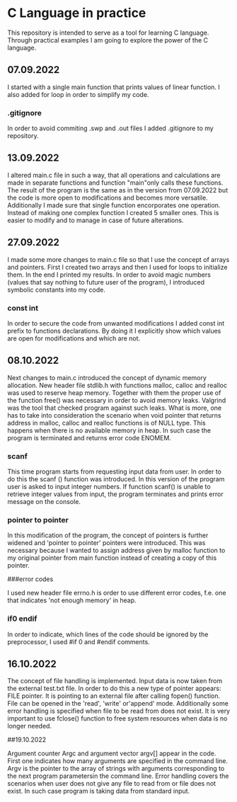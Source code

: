 # C Language in practice

This repository is intended to serve as a tool for learning C language. Through practical examples I am going to explore the power of the C language.

## 07.09.2022 

I started with a single main function that prints values of linear function. I also added for loop in order to simplify my code.

### .gitignore

In order to avoid commiting .swp and .out files I added .gitignore to my repository.

## 13.09.2022

I altered main.c file in such a way, that all operations and calculations are made in separate functions and function "main"only  calls these functions. The result of the program is the same as in the version from 07.09.2022 but the code is more open to modifications and becomes more versatile. Additionally I made sure that single function encorporates one operation. Instead of making one complex function I created 5 smaller ones. This is easier to modify and to manage in case of future alterations.

## 27.09.2022

I made some more changes to main.c file so that I use the concept of arrays and pointers. First I created two arrays and then I used for loops to initialize them. In the end I printed my results. In order to avoid magic numbers (values that say nothing to future user of the program), I introduced symbolic constants into my code.

### const int

In order to secure the code from unwanted modifications I added const int prefix to functions declarations. By doing it I explicitly show which values are open for modifications and which are not. 

## 08.10.2022

Next changes to main.c introduced the concept of dynamic memory allocation. New header file stdlib.h with functions malloc, calloc and realloc was used to reserve heap memory. Together with them the proper use of the function free() was necessary in order to avoid memory leaks. Valgrind was the tool that checked program against such leaks. What is more, one has to take into consideration the scenario when void pointer that returns address in malloc, calloc and realloc functions is of NULL type. This happens when there is no available memory in heap. In such case the program is terminated and returns error code ENOMEM. 

### scanf

This time program starts from requesting input data from user. In order to do this the scanf () function was introduced. In this version of the program user is asked to input integer numbers. If function scanf() is unable to retrieve integer values from input, the program terminates and prints error message on the console.

### pointer to pointer

In this modification of the program, the concept of pointers is further widened and 'pointer to pointer' pointers were introduced. This was necessary because I wanted to assign address given by malloc function to my original pointer from main function instead of creating a copy of this pointer.

###error codes

I used new header file errno.h is order to use different error codes, f.e. one that indicates 'not enough memory' in heap.

### if0 endif

In order to indicate, which lines of the code should be ignored by the preprocessor, I used #if 0 and #endif comments.

## 16.10.2022

The concept of file handling is implemented. Input data is now taken from the external test.txt file. In order to do this a new type of pointer appears: FILE pointer. It is pointing to an external file after calling fopen() function. File can be opened in the 'read', 'write' or'append' mode. Additionally some error handling is specified when file to be read from does not exist. It is very important to use fclose() function to free system resources when data is no longer needed.

##19.10.2022

Argument counter Argc and argument vector argv[] appear in the code. First one indicates how many arguments are specified in the command line. Argv is the pointer to the array of strings with arguments corresponding to the next program parametersin the command line. Error handling covers the scenarios when user does not give any file to read from or file does not exist. In such case program is taking data from standard input.
